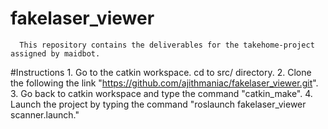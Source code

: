 # fakelaser_viewer
      This repository contains the deliverables for the takehome-project assigned by maidbot.
      
#Instructions
      1. Go to the catkin workspace. cd to src/ directory.
      2. Clone the following the link "https://github.com/ajithmaniac/fakelaser_viewer.git".
      3. Go back to catkin workspace and type the command "catkin_make".
      4. Launch the project by typing the command "roslaunch fakelaser_viewer scanner.launch."

